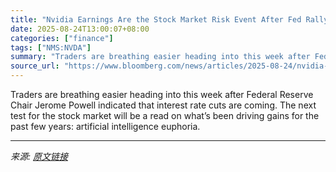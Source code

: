 ```yaml
---
title: "Nvidia Earnings Are the Stock Market Risk Event After Fed Rally"
date: 2025-08-24T13:00:07+08:00
categories: ["finance"]
tags: ["NMS:NVDA"]
summary: "Traders are breathing easier heading into this week after Federal Reserve Chair Jerome Powell indicated that interest rate cuts are coming. The next test for the stock market will be a read on what’s "
source_url: "https://www.bloomberg.com/news/articles/2025-08-24/nvidia-earnings-are-the-stock-market-risk-event-after-fed-rally"
---
```


Traders are breathing easier heading into this week after Federal Reserve Chair Jerome Powell indicated that interest rate cuts are coming. The next test for the stock market will be a read on what’s been driving gains for the past few years: artificial intelligence euphoria.

---

*来源: [原文链接](https://www.bloomberg.com/news/articles/2025-08-24/nvidia-earnings-are-the-stock-market-risk-event-after-fed-rally)*
